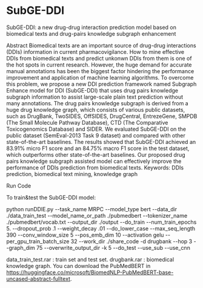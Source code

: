 # SubGE-DDI
SubGE-DDI: a new drug-drug interaction prediction model based on biomedical texts and drug-pairs knowledge subgraph enhancement

Abstract
Biomedical texts are an important source of drug-drug interactions (DDIs) information in current pharmacovigilance. How to mine effective DDIs from biomedical texts and predict unkonwn DDIs from them is one of the hot spots in current research. However, the huge demand for accurate manual annotations has been the biggest factor hindering the performance improvement and application of machine learning algorithms. To overcome this problem, we propose a new DDI prediction framework named Subgraph Enhance model for DDI (SubGE-DDI) that uses drug pairs knowledge subgraph information to assist large-scale plain text prediction without many annotations. The drug pairs knowledge subgraph is derived from a huge drug knowledge graph, which consists of various public datasets, such as DrugBank, TwoSIDES, OffSIDES, DrugCentral, EntrezeGene, SMPDB (The Small Molecule Pathway Database), CTD (The Comparative Toxicogenomics Database) and SIDER. We evaluated SubGE-DDI on the public dataset (SemEval-2013 Task 9 dataset) and compared with other state-of-the-art baselines. The results showed that SubGE-DDI achieved an 83.91% micro F1 score and an 84.75% macro F1 score in the test dataset, which outperforms other state-of-the-art baselines. Our proposed drug pairs knowledge subgraph assisted model can effectively improve the performance of DDIs prediction from biomedical texts.
Keywords: DDIs prediction, biomedical text mining, knowledge graph

Run Code

To train&test the SubGE-DDI model:

python runDDIE.py --task_name MRPC --model_type bert --data_dir  ./data_train_test  --model_name_or_path  ./pubmedbert  --tokenizer_name  ./pubmedbert/vocab.txt  --output_dir  ./output --do_train  --num_train_epochs 5.  --dropout_prob .1  --weight_decay .01  --do_lower_case  --max_seq_length 390  --conv_window_size  5  --pos_emb_dim  10  --activation gelu  --per_gpu_train_batch_size  32 --work_dir ./share_code -d drugbank --hop 3 --graph_dim 75  --overwrite_output_dir  -k 5 --do_test --use_sub --use_cnn

data_train_test.rar : train set and test set.
drugbank.rar : biomedical knowledge graph.
You can download the PubMedBERT in https://huggingface.co/microsoft/BiomedNLP-PubMedBERT-base-uncased-abstract-fulltext.




